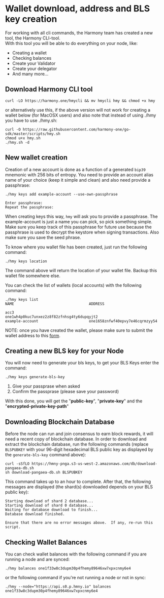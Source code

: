 # Wallet download, address and BLS key creation

For working with all cli commands, the Harmony team has created a new tool, the Harmony CLI-tool.  
With this tool you will be able to do everything on your node, like:

* Creating a wallet
* Checking balances
* Create your Validator
* Create your delegator
* And many more...

## Download Harmony CLI tool

```text
curl -LO https://harmony.one/hmycli && mv hmycli hmy && chmod +x hmy
```

or alternatively use this, if the above version will not work for creating a wallet below \(for MacOSX users\) and also note that instead of using ./hmy you have to use ./hmy.sh:

```text
curl -O https://raw.githubusercontent.com/harmony-one/go-sdk/master/scripts/hmy.sh
chmod u+x hmy.sh
./hmy.sh -d
```

## New wallet creation <a id="new-local-account-creation"></a>

Creation of a new account is done as a function of a generated `bip39` mnemonic with 256 bits of entropy. You need to provide an account alias name of your choice \(keep it simple and clean\) and also need provide a passphrase:

```text
./hmy keys add example-account --use-own-passphrase

Enter passphrase:
Repeat the passphrase:
```

When creating keys this way, `hmy` will ask you to provide a passphrase.‌ The example-account is just a name you can pick, so pick something simple.  
Make sure you keep track of this passphrase for future use because the passphrase is used to decrypt the keystore when signing transactions. Also make sure you save the seed phrase.

To know where you wallet file has been created, just run the following command:

```text
./hmy keys location
```

The command above will return the location of your wallet file. Backup this wallet file somewhere else.‌

You can check the list of wallets \(local accounts\) with the following command:

```text
./hmy keys list
NAME                                  ADDRESS

acc3                                  one1wh4p0kuc7unxez2z8f82zfnhsg4ty6dupqyjt2
example-account                       one1658znfwf40epvy7e46cqrmzyy54
```

NOTE: once you have created the wallet, please make sure to submit the wallet address to this [form](https://pangaeabyharmony.typeform.com/to/uPIehn).

## Creating a new BLS key for your Node

You will now need to generate your bls keys, to get your BLS Keys enter the command:

```text
./hmy keys generate-bls-key
```

1. Give your passprase when asked
2. Confirm the passprase \(please save your password\)

With this done, you will get the "**public-key**", "**private-key**" and the "**encrypted-private-key-path**"

## Downloading Blockchain Database

Before the node can run and join consensus to earn block rewards, it will need a recent copy of blockchain database. In order to download and extract the blockchain database, run the following commands \(replace `BLSPUBKEY` with your 96-digit hexadecimal BLS public key as displayed by the `generate-bls-key` command above\):

```text
curl -sSfLO https://hmny-pnga.s3-us-west-2.amazonaws.com/db/download-pangaea-db.sh
sh download-pangaea-db.sh BLSPUBKEY
```

This command takes up to an hour to complete. After that, the following messages are displayed \(the shard\(s\) downloaded depends on your BLS public key\):

```text
Starting download of shard 2 database...
Starting download of shard 0 database...
Waiting for database download to finish...
Database download finished.

Ensure that there are no error messages above.  If any, re-run this script.
```

## Checking Wallet Balances

You can check wallet balances with the following command if you are running a node and are synced:

```text
./hmy balances one1f33w8c3dupm30p4fhemy89646xw7xpxcnmy6e4
```

or the following command if you're not running a node or not in sync:

```text
./hmy --node="https://api.s0.p.hmny.io" balances one1f33w8c3dupm30p4fhemy89646xw7xpxcnmy6e4
```

